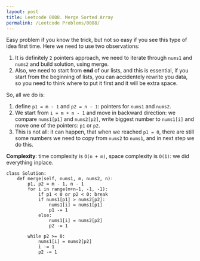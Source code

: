 ```yaml
---
layout: post
title: Leetcode 0088. Merge Sorted Array
permalink: /Leetcode Problems/0088/
---
```


Easy problem if you know the trick, but not so easy if you see this type of idea first time. Here we need to use two observations:
1. It is definitely `2` pointers approach, we need to iterate through `nums1` and `nums2` and build solution, using merge.
2. Also, we need to start from **end** of our lists, and this is essential, if you start from the beginning of lists, you can accidentely rewrite you data, so you need to think where to put it first and it will be extra space.

So, all we do is:
1. define `p1 = m - 1` and `p2 = n - 1`: pointers for `nums1` and `nums2`.
2. We start from `i = m + n - 1` and move in backward direction: we compare `nums1[p1]` and `nums2[p2]`, write biggest number to `nums1[i]` and move one of the pointers: `p1` or `p2`.
3. This is not all: it can happen, that when we reached `p1 = 0`, there are still some numbers we need to copy from `nums2` to `nums1`, and in next step we do this.

**Complexity**: time complexity is `O(n + m)`, space complexity is `O(1)`: we did everything inplace.

```
class Solution:
    def merge(self, nums1, m, nums2, n):
        p1, p2 = m - 1, n - 1
        for i in range(m+n-1, -1, -1):
            if p1 < 0 or p2 < 0: break
            if nums1[p1] > nums2[p2]:
                nums1[i] = nums1[p1]
                p1 -= 1
            else:
                nums1[i] = nums2[p2]
                p2 -= 1
              
        while p2 >= 0:
            nums1[i] = nums2[p2]
            i -= 1
            p2 -= 1
```